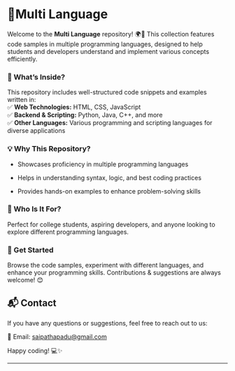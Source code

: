 # 🔗Multi Language  

Welcome to the **Multi Language** repository! 🌍🚀 This collection features code samples in multiple programming languages, designed to help students and developers understand and implement various concepts efficiently.  

### 🔹 What’s Inside?  
This repository includes well-structured code snippets and examples written in:  
✅ **Web Technologies:** HTML, CSS, JavaScript  
✅ **Backend & Scripting:** Python, Java, C++, and more  
✅ **Other Languages:** Various programming and scripting languages for diverse applications  

### 💡 Why This Repository?  
- Showcases proficiency in multiple programming languages

- Helps in understanding syntax, logic, and best coding practices

- Provides hands-on examples to enhance problem-solving skills  

### 📌 Who Is It For?  
Perfect for college students, aspiring developers, and anyone looking to explore different programming languages.  

### 🚀 Get Started  
Browse the code samples, experiment with different languages, and enhance your programming skills. Contributions & suggestions are always welcome! 😊  

## 📬 Contact 
If you have any questions or suggestions, feel free to reach out to us:

📩 Email: saipathapadu@gmail.com

Happy coding! 💻✨  

---  
